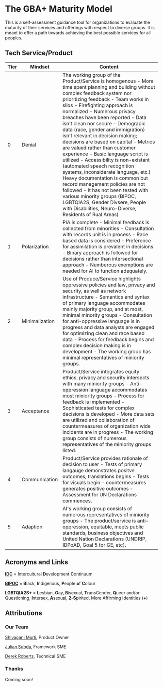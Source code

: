 # The GBA+ Maturity Model

This is a self-assessment guidance tool for organizations to evaluate the maturity of their services and offerings with respect to diverse groups. It is meant to offer a path towards achieving the best possible services for all peoples.

## Tech Service/Product

Tier | Mindset | Content
------------ | ------------- | -------------
0 | Denial | The working group of the Product/Service is homogenous - More time spent planning and building without complex feedback system nor prioritizing feedback - Team works in silos - Firefighting approach is normalized - Numerous privacy breaches have been reported - Data isn't clean nor secure - Demograpic data (race, gender and immigration) isn't relevant in decision making; decisions are based on capital - Metrics are valued rather than customer experience - Basic language script is utilized - Accessibility is non-existant (automated speech recognition  systems, inconsiderate language, etc.) Heavy documentation is common but record management policies are not followed - It has not been tested with various minority groups (BIPOC, LGBTQIA2S, Gender Divsere, People with Disabilities, Neuro-Diverse, Residents of Rual Areas)
1 | Polarization | PIA is complete - Minimal feedback is collected from minorities - Consultation with records unit is in process - Race based data is considered - Preference for assimilation is prevalent in decisions - Binary approach is followed for decisions rather than intersectional approach - Numberous exemptions are needed for AI to function adequately.
2 | Minimalization | Use of Produce/Service highlights oppressive policies and law, privacy and security, as well as network infrastructure - Semantics and syntax of primary language accommodates mainly majority group, and at most, minimal minority groups - Consultation for anti-oppressive language is in progress and data analysts are engaged for optimizing clean and race based data - Process for feedback begins and complex decision making is in development - The working group has minimal representatives of miniority groups.
3 | Acceptance | Product/Service integrates equity ethics, privacy and security intersects with many miniority groups - Anti-oppression language accommodates most miniority groups - Process for feedback is implemented - Sophisticated tests for complex decisions is developed - More data sets are utilized and collaboration of countermeasures of organization wide incidents are in progress - The working group consists of numerous representatives of the miniority groups listed.
4 | Communication | Product/Service provides rationale of decision to user - Tests of primary langauge demonstrates positve outcomes, translations begins - Tests for visuals begin - countermeasures generates positive outcomes - Assessment for UN Declarations commences.
5 | Adaption | AI's working group consists of numerous representatives of miniority groups - The product/service is anti-oppression, equitable, meets public standards, business objectives and United Nation Declarations (UNDRIP, IDPoAD, Goal 5 for GE, etc).

## Acronyms and Links

[**IDC**](https://idiinventory.com/generalinformation/the-intercultural-development-continuum-idc/) = **I**ntercultural **D**evelopment **C**ontinuum

[**BIPOC**](https://www.thebipocproject.org/) = **B**lack, **I**ndigenous, **P**eople **o**f **C**olour

**LGBTQIA2S+** = **L**esbian, **G**ay, **B**isexual, **T**ransGender, **Q**ueer and/or Questioning, **I**ntersex, **A**sexual, **2**-**S**pirited, More Affirming Identities (**+**)

## Attributions

### Our Team

[Shivagani Murti](https://github.com/zoyavit), Product Owner

[Julian Subda](https://github.com/actionanalytics), Framework SME

[Derek Roberts](https://github.com/derekroberts), Technical SME

### Thanks

Coming soon!
